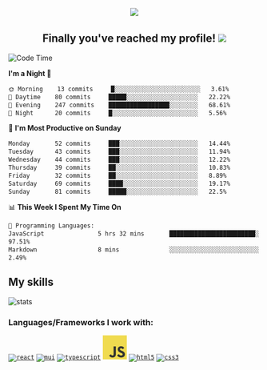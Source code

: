 <p align="center">
  <img src="https://user-images.githubusercontent.com/102032437/162972217-d9d013af-ed44-46cb-bd0c-aaf87b5200e7.gif">
</p>

<h2 align="center">
  Finally you've reached my profile!
  <img src="https://media.giphy.com/media/hvRJCLFzcasrR4ia7z/giphy.gif" width="28">
</h2>

<!--START_SECTION:waka-->
![Code Time](http://img.shields.io/badge/Code%20Time-387%20hrs%2031%20mins-blue)

**I'm a Night 🦉** 

```text
🌞 Morning    13 commits     █░░░░░░░░░░░░░░░░░░░░░░░░   3.61% 
🌆 Daytime    80 commits     █████░░░░░░░░░░░░░░░░░░░░   22.22% 
🌃 Evening    247 commits    █████████████████░░░░░░░░   68.61% 
🌙 Night      20 commits     █░░░░░░░░░░░░░░░░░░░░░░░░   5.56%

```
📅 **I'm Most Productive on Sunday** 

```text
Monday       52 commits     ███░░░░░░░░░░░░░░░░░░░░░░   14.44% 
Tuesday      43 commits     ███░░░░░░░░░░░░░░░░░░░░░░   11.94% 
Wednesday    44 commits     ███░░░░░░░░░░░░░░░░░░░░░░   12.22% 
Thursday     39 commits     ██░░░░░░░░░░░░░░░░░░░░░░░   10.83% 
Friday       32 commits     ██░░░░░░░░░░░░░░░░░░░░░░░   8.89% 
Saturday     69 commits     ████░░░░░░░░░░░░░░░░░░░░░   19.17% 
Sunday       81 commits     █████░░░░░░░░░░░░░░░░░░░░   22.5%

```


📊 **This Week I Spent My Time On** 

```text
💬 Programming Languages: 
JavaScript               5 hrs 32 mins       ████████████████████████░   97.51% 
Markdown                 8 mins              ░░░░░░░░░░░░░░░░░░░░░░░░░   2.49%

```


<!--END_SECTION:waka-->

<h2>My skills</h2>

<img src="https://github-readme-stats.vercel.app/api?username=etczrn&count_private=true&show_icons=true&hide_border=true&bg_color=45deg,185a9d,43cea2&title_color=ffffff&text_color=ffffff&icon_color=ffffff" alt="stats">

### Languages/Frameworks I work with:

<code><a href="https://reactjs.org/"><img alt="react" title="react" src="https://cdn.jsdelivr.net/gh/devicons/devicon/icons/react/react-original.svg" height="48"></a></code>
<code><a href="https://mui.com/"><img alt="mui" title="mui" src="https://cdn.jsdelivr.net/gh/devicons/devicon/icons/materialui/materialui-original.svg" height="48"></a></code>
<code><a href="https://www.typescriptlang.org/"><img alt="typescript" title="typescript" src="https://cdn.jsdelivr.net/gh/devicons/devicon/icons/typescript/typescript-original.svg" height="48"></a></code>
<code><a href="https://developer.mozilla.org/en-US/docs/Web/JavaScript"><img alt="JavaScript" title="JavaScript" src="https://raw.githubusercontent.com/github/explore/80688e429a7d4ef2fca1e82350fe8e3517d3494d/topics/javascript/javascript.png" height="48"></a></code>
<code><a href="https://dev.w3.org/html5/html-author/"><img alt="html5" title="html5" src="https://cdn.jsdelivr.net/gh/devicons/devicon/icons/html5/html5-original.svg" height="48"></a></code>
<code><a href="https://www.w3.org/TR/css/"><img alt="css3" title="css3" src="https://cdn.jsdelivr.net/gh/devicons/devicon/icons/css3/css3-original.svg" height="48"></a></code>
